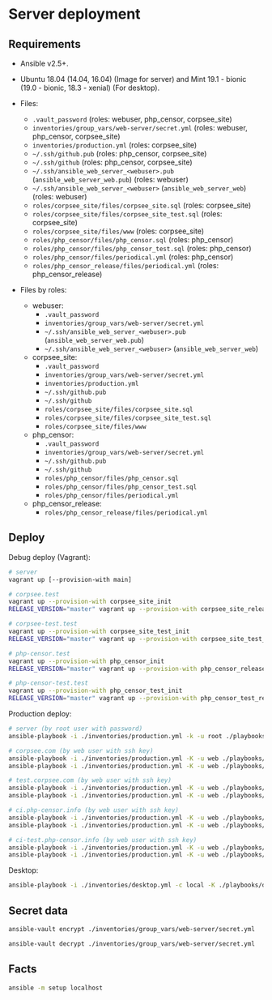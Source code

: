 Server deployment
=================

Requirements
------------

* Ansible v2.5+.

* Ubuntu 18.04 (14.04, 16.04) (Image for server) and Mint 19.1 - bionic (19.0 - bionic, 18.3 - xenial) (For desktop).

* Files:
    * `.vault_password` (roles: webuser, php_censor, corpsee_site)
    * `inventories/group_vars/web-server/secret.yml` (roles: webuser, php_censor, corpsee_site)
    * `inventories/production.yml` (roles: corpsee_site)
    * `~/.ssh/github.pub` (roles: php_censor, corpsee_site)
    * `~/.ssh/github` (roles: php_censor, corpsee_site)
    * `~/.ssh/ansible_web_server_<webuser>.pub` (`ansible_web_server_web.pub`) (roles: webuser)
    * `~/.ssh/ansible_web_server_<webuser>` (`ansible_web_server_web`) (roles: webuser)
    * `roles/corpsee_site/files/corpsee_site.sql` (roles: corpsee_site)
    * `roles/corpsee_site/files/corpsee_site_test.sql` (roles: corpsee_site)
    * `roles/corpsee_site/files/www` (roles: corpsee_site)
    * `roles/php_censor/files/php_censor.sql` (roles: php_censor)
    * `roles/php_censor/files/php_censor_test.sql` (roles: php_censor)
    * `roles/php_censor/files/periodical.yml` (roles: php_censor)
    * `roles/php_censor_release/files/periodical.yml` (roles: php_censor_release)

* Files by roles:
    * webuser:
        * `.vault_password`
        * `inventories/group_vars/web-server/secret.yml`
        * `~/.ssh/ansible_web_server_<webuser>.pub` (`ansible_web_server_web.pub`)
        * `~/.ssh/ansible_web_server_<webuser>` (`ansible_web_server_web`)
    * corpsee_site:
        * `.vault_password`
        * `inventories/group_vars/web-server/secret.yml`
        * `inventories/production.yml`
        * `~/.ssh/github.pub`
        * `~/.ssh/github`
        * `roles/corpsee_site/files/corpsee_site.sql`
        * `roles/corpsee_site/files/corpsee_site_test.sql`
        * `roles/corpsee_site/files/www`
    * php_censor:
        * `.vault_password`
        * `inventories/group_vars/web-server/secret.yml`
        * `~/.ssh/github.pub`
        * `~/.ssh/github`
        * `roles/php_censor/files/php_censor.sql`
        * `roles/php_censor/files/php_censor_test.sql`
        * `roles/php_censor/files/periodical.yml`
    * php_censor_release:
        * `roles/php_censor_release/files/periodical.yml`

Deploy
------

Debug deploy (Vagrant):

```bash
# server
vagrant up [--provision-with main]

# corpsee.test
vagrant up --provision-with corpsee_site_init
RELEASE_VERSION="master" vagrant up --provision-with corpsee_site_release

# corpsee-test.test
vagrant up --provision-with corpsee_site_test_init
RELEASE_VERSION="master" vagrant up --provision-with corpsee_site_test_release

# php-censor.test
vagrant up --provision-with php_censor_init
RELEASE_VERSION="master" vagrant up --provision-with php_censor_release

# php-censor-test.test
vagrant up --provision-with php_censor_test_init
RELEASE_VERSION="master" vagrant up --provision-with php_censor_test_release
```

Production deploy:

```bash
# server (by root user with password)
ansible-playbook -i ./inventories/production.yml -k -u root ./playbooks/web_server.yml

# corpsee.com (by web user with ssh key)
ansible-playbook -i ./inventories/production.yml -K -u web ./playbooks/corpsee_site_init.yml
ansible-playbook -i ./inventories/production.yml -K -u web ./playbooks/corpsee_site_release.yml --extra-vars="corpsee_site_version=master"

# test.corpsee.com (by web user with ssh key)
ansible-playbook -i ./inventories/production.yml -K -u web ./playbooks/corpsee_site_test_init.yml
ansible-playbook -i ./inventories/production.yml -K -u web ./playbooks/corpsee_site_test_release.yml --extra-vars="corpsee_site_version=master"

# ci.php-censor.info (by web user with ssh key)
ansible-playbook -i ./inventories/production.yml -K -u web ./playbooks/php_censor_init.yml
ansible-playbook -i ./inventories/production.yml -K -u web ./playbooks/php_censor_release.yml --extra-vars="php_censor_version=master"

# ci-test.php-censor.info (by web user with ssh key)
ansible-playbook -i ./inventories/production.yml -K -u web ./playbooks/php_censor_test_init.yml
ansible-playbook -i ./inventories/production.yml -K -u web ./playbooks/php_censor_test_release.yml --extra-vars="php_censor_version=master"
```

Desktop:

```bash
ansible-playbook -i ./inventories/desktop.yml -c local -K ./playbooks/desktop.yml
```

Secret data
-----------

```bash
ansible-vault encrypt ./inventories/group_vars/web-server/secret.yml
```

```bash
ansible-vault decrypt ./inventories/group_vars/web-server/secret.yml
```

Facts
-----

```bash
ansible -m setup localhost
```
